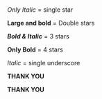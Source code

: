 #



*Only Italic* = single star

**Large and bold** = Double stars

***Bold & Italic*** = 3 stars

****Only Bold**** = 4 stars

_Italic_ = single underscore

**THANK YOU**

****THANK YOU****
